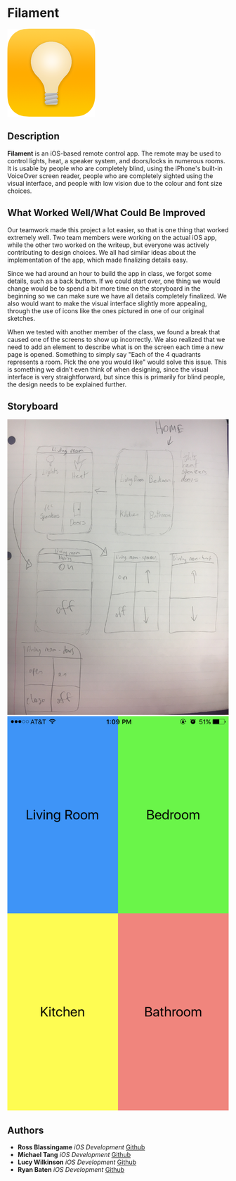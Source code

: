 # Filament
![Alt text](https://github.com/mita4829/Filament/blob/master/Filament.png "Filament 1.0")
## Description
**Filament** is an iOS-based remote control app. The remote may be used to control lights, heat, a speaker system, and doors/locks in numerous rooms. It is usable by people who are completely blind, using the iPhone's built-in VoiceOver screen reader, people who are completely sighted using the visual interface, and people with low vision due to the colour and font size choices.

## What Worked Well/What Could Be Improved  
Our teamwork made this project a lot easier, so that is one thing that worked extremely well. Two team members were working on the actual iOS app, while the other two worked on the writeup, but everyone was actively contributing to design choices. We all had similar ideas about the implementation of the app, which made finalizing details easy.  

Since we had around an hour to build the app in class, we forgot some details, such as a back buttom. If we could start over, one thing we would change would be to spend a bit more time on the storyboard in the beginning so we can make sure we have all details completely finalized. We also would want to make the visual interface slightly more appealing, through the use of icons like the ones pictured in one of our original sketches.

When we tested with another member of the class, we found a break that caused one of the screens to show up incorrectly. We also realized that we need to add an element to describe what is on the screen each time a new page is opened. Something to simply say "Each of the 4 quadrants represents a room. Pick the one you would like" would solve this issue. This is something we didn't even think of when designing, since the visual interface is very straightforward, but since this is primarily for blind people, the design needs to be explained further.

## Storyboard
![alt text](https://raw.githubusercontent.com/mita4829/Filament/master/Storyboard.JPG "Storyboard")
![Alt text](https://github.com/mita4829/Filament/blob/master/SS.PNG "Screen Shot")

## Authors
* **Ross Blassingame** *iOS Development* [Github](https://github.com/RossBlassingame)  
* **Michael Tang** *iOS Development* [Github](https://github.com/mita4829)  
* **Lucy Wilkinson** *iOS Development* [Github](https://github.com/lucywilkinson)  
* **Ryan Baten** *iOS Development* [Github](https://github.com/ryanbaten)
